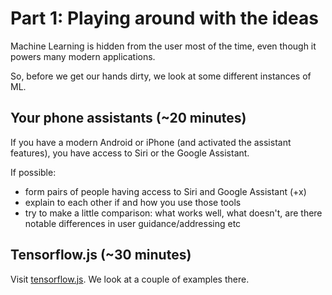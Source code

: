 Part 1: Playing around with the ideas
======

Machine Learning is hidden from the user most of the time, even though it powers many modern applications.

So, before we get our hands dirty, we look at some different instances of ML.


## Your phone assistants (~20 minutes)

If you have a modern Android or iPhone (and activated the assistant features), you have access to Siri or the Google Assistant.

If possible:

- form pairs of people having access to Siri and Google Assistant (+x)
- explain to each other if and how you use those tools
- try to make a little comparison: what works well, what doesn't, are there notable differences in user guidance/addressing etc

## Tensorflow.js (~30 minutes)

Visit [tensorflow.js](https://js.tensorflow.org/). We look at a couple of examples there.


